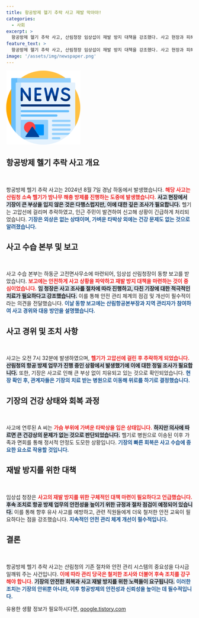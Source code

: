 ```yaml
---
title: 항공방제 헬기 추락 사고 재발 막아야!
categories:
  - 사회
excerpt: >
  항공방제 헬기 추락 사고, 산림청장 임상섭이 재발 방지 대책을 강조했다. 사고 현장과 피해자 병원을 찾아 기장의 건강 상태를 확인하며, 안전 특별 점검을 예고했다. 무엇이 이 사고를 불러왔을까? 클릭해 자세한 내용을 확인하세요!
feature_text: >
  항공방제 헬기 추락 사고, 산림청장 임상섭이 재발 방지 대책을 강조했다. 사고 현장과 피해자 병원을 찾아 기장의 건강 상태를 확인하며, 안전 특별 점검을 예고했다. 무엇이 이 사고를 불러왔을까? 클릭해 자세한 내용을 확인하세요!
image: '/assets/img/newspaper.png'
---
```


<p><img src="/assets/img/newspaper.png" alt="kimp 속보" /></p>

<h2 data-ke-size="size26">항공방제 헬기 추락 사고 개요</h2>

<p data-ke-size="size16">&nbsp;</p>

<p>항공방제 헬기 추락 사고는 2024년 8월 7일 경남 하동에서 발생했습니다. <b><span style="color: #ee2323;">해당 사고는 산림청 소속 헬기가 밤나무 해충 방제를 진행하는 도중에 발생했습니다.</span></b> <b><span style="background-color: #21538527;">사고 현장에서 기장이 큰 부상을 입지 않은 것은 다행스럽지만, 이에 대한 깊은 조사가 필요합니다.</span></b> 헬기는 고압선에 걸리며 추락하였고, 인근 주민이 발견하여 신고해 상황이 긴급하게 처리되었습니다. <b><span style="color: #1a5490;">기장은 외상은 없는 상태이며, 가벼운 타박상 외에는 건강 문제도 없는 것으로 알려졌습니다.</span></b></p>

<h2 data-ke-size="size26">사고 수습 본부 및 보고</h2>

<p data-ke-size="size16">&nbsp;</p>

<p>사고 수습 본부는 하동군 고전면사무소에 마련되어, 임상섭 산림청장이 동향 보고를 받았습니다. <b><span style="color: #ee2323;">보고에는 안전하게 사고 상황을 파악하고 재발 방지 대책을 마련하는 것이 중심이었습니다.</span></b> <b><span style="background-color: #21538527;">임 청장은 사고 조사를 절차에 따라 진행하고, 다친 기장에 대한 적극적인 치료가 필요하다고 강조했습니다.</span></b> 이를 통해 안전 관리 체계의 점검 및 개선이 필수적이라는 의견을 전달했습니다. <b><span style="color: #1a5490;">이날 동향 보고에는 산림항공본부장과 지역 관리자가 참여하여 사고 경위와 대응 방안을 설명했습니다.</span></b></p>

<h2 data-ke-size="size26">사고 경위 및 조치 사항</h2>

<p data-ke-size="size16">&nbsp;</p>

<p>사고는 오전 7시 32분에 발생하였으며, <b><span style="color: #ee2323;">헬기가 고압선에 걸린 후 추락하게 되었습니다.</span></b> <b><span style="background-color: #21538527;">산림청의 항공 방제 업무가 진행 중인 상황에서 발생했기에 이에 대한 정밀 조사가 필요합니다.</span></b> 또한, 기장은 사고로 인해 큰 부상 없이 치유되고 있는 것으로 확인되었습니다. <b><span style="color: #1a5490;">현장 확인 후, 관계자들은 기장의 치료 받는 병원으로 이동해 위로를 하기로 결정했습니다.</span></b></p>

<h2 data-ke-size="size26">기장의 건강 상태와 회복 과정</h2>

<p data-ke-size="size16">&nbsp;</p>

<p>사고에 연루된 A 씨는 <b><span style="color: #ee2323;">가슴 부위에 가벼운 타박상을 입은 상태입니다.</span></b> <b><span style="background-color: #21538527;">하지만 의사에 따르면 큰 건강상의 문제가 없는 것으로 판단되었습니다.</span></b> 헬기로 병원으로 이송된 이후 가족과 면회를 통해 정서적 안정도 도모한 상황입니다. <b><span style="color: #1a5490;">기장의 빠른 회복은 사고 수습에 중요한 요소로 작용할 것입니다.</span></b></p>

<h2 data-ke-size="size26">재발 방지를 위한 대책</h2>

<p data-ke-size="size16">&nbsp;</p>

<p>임상섭 청장은 <b><span style="color: #ee2323;">사고의 재발 방지를 위한 구체적인 대책 마련이 필요하다고 언급했습니다.</span></b> <b><span style="background-color: #21538527;">후속 조치로 항공 방제 업무의 안전성을 높이기 위한 규정과 절차 점검이 예정되어 있습니다.</span></b> 이를 통해 향후 유사 사고를 예방하고, 관련 직원들에게 더욱 철저한 안전 교육이 필요하다는 점을 강조했습니다. <b><span style="color: #1a5490;">지속적인 안전 관리 체계 개선이 필수적입니다.</span></b></p>

<h2 data-ke-size="size26">결론</h2>

<p data-ke-size="size16">&nbsp;</p>

<p>항공방제 헬기 추락 사고는 산림청의 기존 절차와 안전 관리 시스템의 중요성을 다시금 일깨워 주는 사건입니다. <b><span style="color: #ee2323;">이에 따라 관리 당국은 철저한 조사와 더불어 후속 조치를 강구해야 합니다.</span></b> <b><span style="background-color: #21538527;">기장의 안전한 회복과 사고 재발 방지를 위한 노력들이 요구됩니다.</span></b> <b><span style="color: #1a5490;">이러한 조치는 기장의 안위뿐 아니라, 이후 항공방제의 안전성과 신뢰성을 높이는 데 필수적입니다.</span></b></p>
유용한 생활 정보가 필요하시다면, <a href="https://qoogle.tistory.com" rel="dofollow">qoogle.tistory.com</a>


